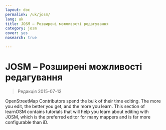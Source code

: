 ```yaml
---
layout: doc
permalink: /uk/josm/
lang: uk
title: JOSM – Розширені можливості редагування
category: josm
cover: yes
nosearch: true

---
```


JOSM – Розширені можливості редагування
================

> Редакція 2015-07-12

OpenStreetMap Contributors spend the bulk of their time editing. The more you edit, the better you get, and the more you learn. This section of learnOSM contains tutorials that will help you learn about editing with JOSM, which is the preferred editor for many mappers and is far more configurable than iD.